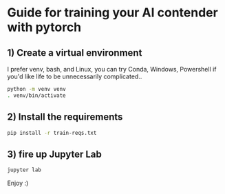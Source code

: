 # Guide for training your AI contender with pytorch


## 1) Create a virtual environment 

I prefer venv, bash, and Linux, you can try Conda, Windows, Powershell if you'd like life to be unnecessarily complicated..

``` bash
python -m venv venv
. venv/bin/activate
```

## 2) Install the requirements
``` bash
pip install -r train-reqs.txt
```

## 3) fire up Jupyter Lab 
``` bash
jupyter lab
```

Enjoy :)

